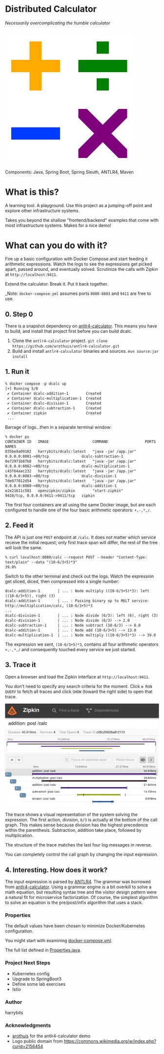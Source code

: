 # Distributed Calculator
###### _Necessarily overcomplicating the humble calculator_

![line coverage](Arithmetic_symbols.svg)

Components: Java, Spring Boot, Spring Sleuth, ANTLR4, Maven

# What is this?

A learning tool. A playground. Use this project as a jumping-off point and explore other infrastructure systems.

Takes you beyond the shallow "frontend/backend" examples that come with most infrastructure systems. Makes for a nice demo!


# What can you do with it?

Fire up a basic configuration with Docker Compose and start feeding it arithmetic expressions. Watch the logs to see the expressions get picked apart, passed around, and eventually solved. Scrutinize the calls with Zipkin at `http://localhost:9411`.

Extend the calculator. Break it. Put it back together. 

_Note: `docker-compose.yml` assumes ports `8080-8083` and `9411` are free to use.



## 0. Step 0
There is a snapshot dependency on [antlr4-calculator](https://github.com/arothuis/antlr4-calculator). This means you have to  build, and install that project first before you can build dcalc.

1. Clone the `antlr4-calculator` project. `git clone https://github.com/arothuis/antlr4-calculator.git`
2. Build and install `antlr4-calculator` binaries and sources. `mvn source:jar install`

## 1. Run it

```
% docker compose -p dcalc up
[+] Running 5/0
 ✔ Container dcalc-addition-1        Created
 ✔ Container dcalc-multiplication-1  Created
 ✔ Container dcalc-division-1        Created
 ✔ Container dcalc-subtraction-1     Created
 ✔ Container zipkin                  Created
 ...
```
Barrage of logs...then in a separate terminal window:

```
% docker ps
CONTAINER ID   IMAGE                    COMMAND                 PORTS                              NAMES
035be9a09102   harrybits/dcalc:latest   "java -jar /app.jar"    0.0.0.0:8081->80/tcp               dcalc-subtraction-1
8e72971b87b8   harrybits/dcalc:latest   "java -jar /app.jar"    0.0.0.0:8082->80/tcp               dcalc-multiplication-1
c43f64aac232   harrybits/dcalc:latest   "java -jar /app.jar"    0.0.0.0:8083->80/tcp               dcalc-division-1
7de077012d54   harrybits/dcalc:latest   "java -jar /app.jar"    0.0.0.0:8080->80/tcp               dcalc-addition-1
e2e21611c581   openzipkin/zipkin        "start-zipkin"          9410/tcp, 0.0.0.0:9411->9411/tcp   zipkin

```
The first four containers are all using the same Docker image, but are each configured to handle one of the four basic arithmetic operators: `+,-,*,/`.


## 2. Feed it

The API is just one `POST` endpoint at `/calc`. It does not matter which service receive the initial request; only first trace span will differ, the rest of the tree will look the same.

```
% curl localhost:8080/calc --request POST --header "Content-Type: text/plain" --data "(10-6/3+5)*3"  
39.0%                            
```

Switch to the other terminal and check out the logs. Watch the expression get sliced, diced, then compressed into a single number:

```console
dcalc-addition-1        | ... : Node multiply ((10-6/3+5)*3): left ((10-6/3+5)), right (3)
dcalc-addition-1        | ... : Passing binary op to MULT service: http://multiplication/calc, (10-6/3+5)*3
...
dcalc-division-1        | ... : Node divide (6/3): left (6), right (3)
dcalc-division-1        | ... : Node divide (6/3) --> 2.0
dcalc-subtraction-1     | ... : Node subtract (10-6/3) --> 8.0
dcalc-addition-1        | ... : Node add (10-6/3+5) --> 13.0
dcalc-multiplication-1  | ... : Node multiply ((10-6/3+5)*3) --> 39.0
```

The expression we sent, `(10-6/3+5)*3`, contains all four arithmetic operators `+,-,*,/` and consequently touched every service we just started.

## 3. Trace it

Open a browser and load the Zipkin interface at `http://localhost:9411`.

You don't need to specify any search criteria for the moment. Click `⚙ RUN QUERY` to fetch all traces and click `SHOW` (toward the right side) to open that trace.

![zipkin-trace](zipkin-trace.png)

The trace shows a visual representation of the system solving the expression. The first action, division, `6/3` is actually at the bottom of the call graph. This makes sense because division has the highest precedence within the parenthesis. Subtraction, addition take place, followed by multiplication.

The structure of the trace matches the last four log messages in reverse.

You can completely control the call graph by changing the input expression.

## 4. Interesting. How does it work?

The input expression is parsed by [ANTLR4](https://www.antlr.org/). The grammar was borrowed from [antlr4-calculator](https://github.com/arothuis/antlr4-calculator). Using a grammar engine is a bit overkill to solve a math equation, but resulting syntax tree and the visitor design pattern were a natural fit for microservice factorization. Of course, the simplest algorithm to solve an equation is the pre/post/infix algorithm that uses a stack.

### Properties

The default values have been chosen to minimize Docker/Kubernetes configuration.

You might start with examining [docker-compose.yml](./docker-compose.yml).

The full list defined in [Properties.java](./src/main/java/com/github/harrybits/dcalc/Properties.java).


### Project Next Steps

- Kubernetes config
- Upgrade to SpringBoot3
- Define some lab exercises
- Istio
    
### Author
harrybits

### Acknowledgments
- [arothuis](https://github.com/arothuis) for the antlr4-calculator demo
- Logo public domain from https://commons.wikimedia.org/w/index.php?curid=2156454